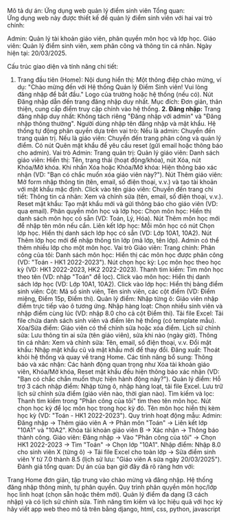 Mô tả dự án: Ứng dụng web quản lý điểm sinh viên
Tổng quan:  
Ứng dụng web này được thiết kế để quản lý điểm sinh viên với hai vai trò chính:

Admin: Quản lý tài khoản giáo viên, phân quyền môn học và lớp học.
Giáo viên: Quản lý điểm sinh viên, xem phân công và thông tin cá nhân.
Ngày hiện tại: 20/03/2025.

Cấu trúc giao diện và tính năng chi tiết:
1. Trang đầu tiên (Home):
Nội dung hiển thị:
Một thông điệp chào mừng, ví dụ:
"Chào mừng đến với Hệ thống Quản lý Điểm Sinh viên! Vui lòng đăng nhập để bắt đầu."
Logo của trường hoặc hệ thống (nếu có).
Nút Đăng nhập dẫn đến trang đăng nhập duy nhất.
Mục đích: Đơn giản, thân thiện, cung cấp điểm truy cập chính vào hệ thống.
**2. Đăng nhập:**
Trang đăng nhập duy nhất:
Không tách riêng "Đăng nhập với admin" và "Đăng nhập thông thường".
Người dùng nhập tên đăng nhập và mật khẩu.
Hệ thống tự động phân quyền dựa trên vai trò:
Nếu là admin: Chuyển đến trang quản trị.
Nếu là giáo viên: Chuyển đến trang phân công và quản lý điểm.
Có nút Quên mật khẩu để yêu cầu reset (gửi email hoặc thông báo cho admin).
Vai trò Admin:
Trang quản trị:
Quản lý giáo viên:
Danh sách giáo viên:
Hiển thị: Tên, trạng thái (hoạt động/khóa), nút Xóa, nút Khóa/Mở khóa.
Khi nhấn Xóa hoặc Khóa/Mở khóa: Hiện thông báo xác nhận (VD: "Bạn có chắc muốn xóa giáo viên này?").
Nút Thêm giáo viên:
Mở form nhập thông tin (tên, email, số điện thoại, v.v.) và tạo tài khoản với mật khẩu mặc định.
Click vào tên giáo viên: Chuyển đến trang chi tiết:
Thông tin cá nhân: Xem và chỉnh sửa (tên, email, số điện thoại, v.v.).
Reset mật khẩu: Tạo mật khẩu mới và gửi thông báo cho giáo viên (VD: qua email).
Phân quyền môn học và lớp học:
Chọn môn học:
Hiển thị danh sách môn học có sẵn (VD: Toán, Lý, Hóa).
Nút Thêm môn học mới để nhập tên môn nếu cần.
Liên kết lớp học:
Mỗi môn học có nút Chọn lớp học.
Hiển thị danh sách lớp học có sẵn (VD: Lớp 10A1, 10A2).
Nút Thêm lớp học mới để nhập thông tin lớp (mã lớp, tên lớp).
Admin có thể thêm nhiều lớp cho một môn học.
Vai trò Giáo viên:
Trang chính:
Phân công của tôi:
Danh sách môn học:
Hiển thị các môn học được phân công (VD: "Toán - HK1 2022-2023").
Nút chọn học kỳ: Lọc môn học theo học kỳ (VD: HK1 2022-2023, HK2 2022-2023).
Thanh tìm kiếm: Tìm môn học theo tên (VD: nhập "Toán" để lọc).
Click vào môn học:
Hiển thị danh sách lớp học (VD: Lớp 10A1, 10A2).
Click vào lớp học:
Hiển thị bảng điểm sinh viên:
Cột: Mã số sinh viên, Tên sinh viên, các cột điểm (VD: Điểm miệng, Điểm 15p, Điểm thi).
Quản lý điểm:
Nhập từng ô: Giáo viên nhập điểm trực tiếp vào ô tương ứng.
Nhập hàng loạt: Chọn nhiều sinh viên và nhập điểm cùng lúc (VD: nhập 8.0 cho cả cột Điểm thi).
Tải file Excel: Tải file chứa danh sách sinh viên và điểm lên hệ thống (có template mẫu).
Xóa/Sửa điểm:
Giáo viên có thể chỉnh sửa hoặc xóa điểm.
Lịch sử chỉnh sửa: Lưu thông tin ai sửa (tên giáo viên), sửa khi nào (ngày giờ).
Thông tin cá nhân:
Xem và chỉnh sửa: Tên, email, số điện thoại, v.v.
Đổi mật khẩu:
Nhập mật khẩu cũ và mật khẩu mới để thay đổi.
Đăng xuất:
Thoát khỏi hệ thống và quay về trang Home.
Các tính năng bổ sung:
Thông báo và xác nhận:
Các hành động quan trọng như Xóa tài khoản giáo viên, Khóa/Mở khóa, Reset mật khẩu đều hiện thông báo xác nhận (VD: "Bạn có chắc chắn muốn thực hiện hành động này?").
Quản lý điểm:
Hỗ trợ 3 cách nhập điểm: Nhập từng ô, nhập hàng loạt, tải file Excel.
Lưu trữ lịch sử chỉnh sửa điểm (giáo viên nào, thời gian nào).
Tìm kiếm và lọc:
Thanh tìm kiếm trong "Phân công của tôi" tìm theo tên môn học.
Nút chọn học kỳ để lọc môn học trong học kỳ đó.
Tên môn học hiển thị kèm học kỳ (VD: "Toán - HK1 2022-2023").
Quy trình hoạt động mẫu:
Admin:
Đăng nhập → Thêm giáo viên A → Phân môn "Toán" → Liên kết lớp "10A1" và "10A2".
Khóa tài khoản giáo viên B → Xác nhận → Thông báo thành công.
Giáo viên:
Đăng nhập → Vào "Phân công của tôi" → Chọn HK1 2022-2023 → Tìm "Toán" → Chọn lớp "10A1".
Nhập điểm: Nhập 8.0 cho sinh viên X (từng ô) → Tải file Excel cho toàn lớp → Sửa điểm sinh viên Y từ 7.0 thành 8.5 (lịch sử lưu: "Giáo viên A sửa ngày 20/03/2025").
Đánh giá tổng quan:
Dự án của bạn giờ đây đã rõ ràng hơn với:

Trang Home đơn giản, tập trung vào chào mừng và đăng nhập.
Hệ thống đăng nhập thông minh, tự phân quyền.
Quy trình phân quyền môn học/lớp học linh hoạt (chọn sẵn hoặc thêm mới).
Quản lý điểm đa dạng (3 cách nhập) và có lịch sử chỉnh sửa.
Tính năng tìm kiếm và lọc hiệu quả với học kỳ
hãy viết app web theo mô tả trên bằng django, html, css, python, javascript